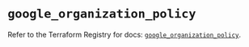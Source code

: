 # `google_organization_policy`

Refer to the Terraform Registry for docs: [`google_organization_policy`](https://registry.terraform.io/providers/hashicorp/google/6.37.0/docs/resources/organization_policy).
